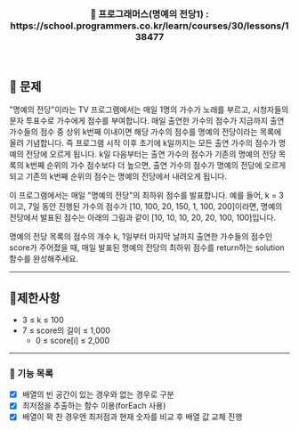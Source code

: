<h3 align="center"> 
    📢 프로그래머스(명예의 전당1) : https://school.programmers.co.kr/learn/courses/30/lessons/138477
</h3>

<br>

## 🚀 문제
"명예의 전당"이라는 TV 프로그램에서는 매일 1명의 가수가 노래를 부르고, 시청자들의 문자 투표수로 가수에게 점수를 부여합니다. 매일 출연한 가수의 점수가 지금까지 출연 가수들의 점수 중 상위 k번째 이내이면 해당 가수의 점수를 명예의 전당이라는 목록에 올려 기념합니다. 즉 프로그램 시작 이후 초기에 k일까지는 모든 출연 가수의 점수가 명예의 전당에 오르게 됩니다. k일 다음부터는 출연 가수의 점수가 기존의 명예의 전당 목록의 k번째 순위의 가수 점수보다 더 높으면, 출연 가수의 점수가 명예의 전당에 오르게 되고 기존의 k번째 순위의 점수는 명예의 전당에서 내려오게 됩니다.

이 프로그램에서는 매일 "명예의 전당"의 최하위 점수를 발표합니다. 예를 들어, k = 3이고, 7일 동안 진행된 가수의 점수가 [10, 100, 20, 150, 1, 100, 200]이라면, 명예의 전당에서 발표된 점수는 아래의 그림과 같이 [10, 10, 10, 20, 20, 100, 100]입니다.

명예의 전당 목록의 점수의 개수 k, 1일부터 마지막 날까지 출연한 가수들의 점수인 score가 주어졌을 때, 매일 발표된 명예의 전당의 최하위 점수를 return하는 solution 함수를 완성해주세요.

---

## 🚦제한사항
- 3 ≤ k ≤ 100
- 7 ≤ score의 길이 ≤ 1,000
  - 0 ≤ score[i] ≤ 2,000


---

### 📜 기능 목록
- [x] 배열의 빈 공간이 있는 경우와 없는 경우로 구분
- [x] 최저점을 추출하는 함수 이용(forEach 사용)
- [x] 배열이 꽉 찬 경우엔 최저점과 현재 숫자를 비교 후 배열 값 교체 진행
